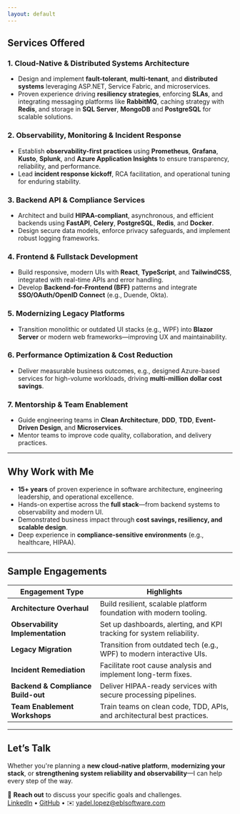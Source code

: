 ```yaml
---
layout: default
---
```


## Services Offered

### 1. Cloud-Native & Distributed Systems Architecture

- Design and implement **fault-tolerant**, **multi-tenant**, and **distributed systems** leveraging ASP.NET, Service Fabric, and microservices.
- Proven experience driving **resiliency strategies**, enforcing **SLAs**, and integrating messaging platforms like **RabbitMQ**, caching strategy with **Redis**, and storage in **SQL Server**, **MongoDB** and **PostgreSQL** for scalable solutions.

### 2. Observability, Monitoring & Incident Response

- Establish **observability-first practices** using **Prometheus**, **Grafana**, **Kusto**, **Splunk**, and **Azure Application Insights** to ensure transparency, reliability, and performance.
- Lead **incident response kickoff**, RCA facilitation, and operational tuning for enduring stability.

### 3. Backend API & Compliance Services

- Architect and build **HIPAA-compliant**, asynchronous, and efficient backends using **FastAPI**, **Celery**, **PostgreSQL**, **Redis**, and **Docker**.
- Design secure data models, enforce privacy safeguards, and implement robust logging frameworks.

### 4. Frontend & Fullstack Development

- Build responsive, modern UIs with **React**, **TypeScript**, and **TailwindCSS**, integrated with real-time APIs and error handling.
- Develop **Backend-for-Frontend (BFF)** patterns and integrate **SSO/OAuth/OpenID Connect** (e.g., Duende, Okta).

### 5. Modernizing Legacy Platforms

- Transition monolithic or outdated UI stacks (e.g., WPF) into **Blazor Server** or modern web frameworks—improving UX and maintainability.

### 6. Performance Optimization & Cost Reduction

- Deliver measurable business outcomes, e.g., designed Azure-based services for high-volume workloads, driving **multi-million dollar cost savings**.

### 7. Mentorship & Team Enablement

- Guide engineering teams in **Clean Architecture**, **DDD**, **TDD**, **Event-Driven Design**, and **Microservices**.
- Mentor teams to improve code quality, collaboration, and delivery practices.

---

## Why Work with Me

- **15+ years** of proven experience in software architecture, engineering leadership, and operational excellence.
- Hands-on expertise across the **full stack**—from backend systems to observability and modern UI.
- Demonstrated business impact through **cost savings, resiliency, and scalable design**.
- Deep experience in **compliance-sensitive environments** (e.g., healthcare, HIPAA).

---

## Sample Engagements

| Engagement Type                    | Highlights                                                              |
| ---------------------------------- | ----------------------------------------------------------------------- |
| **Architecture Overhaul**          | Build resilient, scalable platform foundation with modern tooling.      |
| **Observability Implementation**   | Set up dashboards, alerting, and KPI tracking for system reliability.   |
| **Legacy Migration**               | Transition from outdated tech (e.g., WPF) to modern interactive UIs.    |
| **Incident Remediation**           | Facilitate root cause analysis and implement long-term fixes.           |
| **Backend & Compliance Build-out** | Deliver HIPAA-ready services with secure processing pipelines.          |
| **Team Enablement Workshops**      | Train teams on clean code, TDD, APIs, and architectural best practices. |

---

## Let’s Talk

Whether you're planning a **new cloud-native platform**, **modernizing your stack**, or **strengthening system reliability and observability**—I can help every step of the way.

📩 **Reach out** to discuss your specific goals and challenges.  
[LinkedIn](https://www.linkedin.com/in/dotnetspark/) • [GitHub](https://github.com/dotnetspark) • ✉️ yadel.lopez@eblsoftware.com
